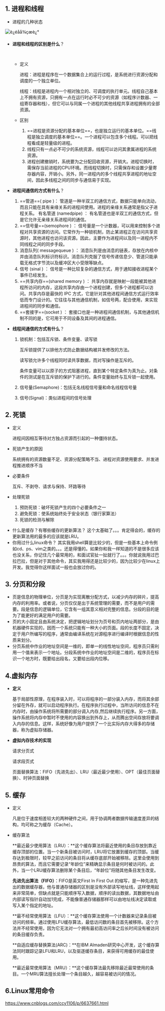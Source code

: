 ## 1. 进程和线程

* 进程的几种状态

![è¿éåå¾çæè¿°](https://img-blog.csdn.net/20160906192211991)

- **进程和线程的区别是什么**？

    ​	

    * 定义

      进程：进程是程序在一个数据集合上的运行过程，是系统进行资源分配和调度的一个独立单位。

      线程：线程是进程内一个相对独立的、可调度的执行单元。线程自己基本上不拥有资源，只拥有一点在运行时必不可少的资源（如程序计数器、一组寄存器和栈），但它可以与同属一个进程的其他线程共享进程拥有的全部资源。

    * 区别

      1. ==进程是资源分配的基本单位==，也是独立运行的基本单位。==线程是独立调度的基本单位==。一个进程可以包含多个线程。可以把线程看成是轻量级的进程。
      2. 线程只有一点必不可少的系统资源，线程可以访问其隶属进程的系统资源。
      3. 进程创建撤销时，系统要为之分配回收资源，开销大。进程切换时，需保存当前进程的CPU环境。而线程切换时，只需保存和设置少量寄存器内容，开销小。另外，同一进程内的多个线程共享进程的地址空间，因此多线程之间的同步与通信易于实现。 

- **进程间通信的方式有什么**？

    1. ==管道==( pipe )： 
       管道是一种半双工的通信方式，数据只能单向流动，而且只能在具有亲缘关系的进程间使用。进程的亲缘关系通常是指父子进程关系。
       有名管道 (namedpipe) ： 
       有名管道也是半双工的通信方式，但是它允许无亲缘关系进程间的通信。
    2. ==信号量==(semophore ) ： 
       信号量是一个计数器，可以用来控制多个进程对共享资源的访问。它常作为一种锁机制，防止某进程正在访问共享资源时，其他进程也访问该资源。因此，主要作为进程间以及同一进程内不同线程之间的同步手段。
    3. 消息队列( messagequeue ) ： 
       消息队列是由消息的链表，存放在内核中并由消息队列标识符标识。消息队列克服了信号传递信息少、管道只能承载无格式字节流以及缓冲区大小受限等缺点。
    4. 信号 (sinal ) ： 
       信号是一种比较复杂的通信方式，用于通知接收进程某个事件已经发生。
    5. ==共享内存==(shared memory ) ： 
       共享内存就是映射一段能被其他进程所访问的内存，这段共享内存由一个进程创建，但多个进程都可以访问。共享内存是最快的 IPC 方式，它是针对其他进程间通信方式运行效率低而专门设计的。它往往与其他通信机制，如信号两，配合使用，来实现进程间的同步和通信。
    6. ==套接字==(socket ) ： 
       套接口也是一种进程间通信机制，与其他通信机制不同的是，它可用于不同设备及其间的进程通信。

- **线程间通信的方式有什么**？

    1. 锁机制：包括互斥锁、条件变量、读写锁 

       互斥锁提供了以排他方式防止数据结构被并发修改的方法。

       读写锁允许多个线程同时读共享数据，而对写操作是互斥的。

       条件变量可以以原子的方式阻塞进程，直到某个特定条件为真为止。对条件的测试是在互斥锁的保护下进行的。条件变量始终与互斥锁一起使用。

    2. 信号量(Semaphore)：包括无名线程信号量和命名线程信号量 

    3. 信号(Signal)：类似进程间的信号处理​      

## 2. 死锁

* 定义

  进程间因相互等待对方独占资源而引起的一种僵持状态。

* 死锁产生的原因

  系统拥有的资源数量不足、资源分配策略不当、进程对资源使用要求、并发进程推进顺序不当

* 必要条件

  互斥、不剥夺、请求与保持、环路等待

* 处理死锁

  1. 预防死锁：破坏死锁产生的四个必要条件之一
  2. 避免死锁：使系统始终处于安全状态（银行家算法）
  3. 死锁的检测与解除

- 什么是缓存？有哪些缓存的更新算法？
        这个太基础了。。。肯定得会的，缓存的更新算法用的最多的应该就是LRU。 
- 你用过什么linux命令？
        其实我用shell算是比较少的，但是一些基本上命令例如cd、ps、vim之类的。。。还是得懂的。如果你和我一样知道的不是很多应该也没关系，你记住几个最常用的，和面试官扯一扯就行了。。。你就说我用过巴拉巴拉，但是对于其他命令，其实我用得还是比较少的，因为比较少在linux上开发。我觉得你这样面试一般也会放过你的。 

## 3. 分页和分段

* 页是信息的物理单位，分页是为实现离散分配方式，以减少内存的碎片，提高内存的利用率。或者说，分页仅仅是出于系统管理的需要，而不是用户的需要。段是信息的逻辑单位，它含有一组其意义相对完整的信息。分段的目的是为了能更好的满足用户的需要。
* 页的大小固定且由系统决定，把逻辑地址划分为页号和页内地址两部分，是由机器硬件实现的，因而一个系统只能有一种大小的页面。段的长度不固定，决定于用户所编写的程序，通常由编译系统在对源程序进行编译时根据信息的性质来划分。
* 分页系统中作业的地址空间是一维的，即单一的线性地址空间，程序员只需利用一个值来表示一个地址。分段系统中作业的地址空间是二维的，程序员在标识一个地方时，既要给出段名，又要给出段内位移。

## 4.虚拟内存

* **定义**

  基于局部性原理，在程序装入时，可以将程序的一部分装入内存，而将其余部分留在外存，就可以启动程序执行。在程序执行过程中，当所访问的信息不在内存时，由操作系统将所需要的部分调入内存,然后继续执行程序。另一方面，操作系统将内存中暂时不使用的内容换出到外存上，从而腾出空间存放将要调入内存的信息。这样，系统好像为用户提供了一个比实际内存大得多的存储器，称为虚拟存储器。

* **虚拟内存技术的实现**

  请求分页式

  请求段页式

  页面替换算法：FIFO（先进先出）、LRU（最近最少使用）、OPT（最佳页面替换）、时钟页面替换

## 5. 缓存

* 定义

  凡是位于速度相差较大的两种硬件之间，用于协调两者数据传输速度差异的结构，均可称之为缓存（Cache）。

* 缓存算法

  **最近最少使用算法（LRU）：**这个缓存算法将最近使用的条目存放到靠近缓存顶部的位置。当一个新条目被访问时，LRU将它放置到缓存的顶部。当缓存达到极限时，较早之前访问的条目将从缓存底部开始被移除。这里会使用到昂贵的算法，而且它需要记录“年龄位”来精确显示条目是何时被访问的。此外，当一个LRU缓存算法删除某个条目后，“年龄位”将随其他条目发生改变。

  **先进先出算法（FIFO）**：FIFO是英文First In First Out 的缩写，是一种先进先出的数据缓存器，他与普通存储器的区别是没有外部读写地址线，这样使用起来非常简单，但缺点就是只能顺序写入数据，顺序的读出数据，其数据地址由内部读写指针自动加1完成，不能像普通存储器那样可以由地址线决定读取或写入某个指定的地址。

  **最不经常使用算法（LFU）：**这个缓存算法使用一个计数器来记录条目被访问的频率。通过使用LFU缓存算法，最低访问数的条目首先被移除。这个方法并不经常使用，因为它无法对一个拥有最初高访问率之后长时间没有被访问的条目缓存负责。

  **自适应缓存替换算法(ARC)：**在IBM Almaden研究中心开发，这个缓存算法同时跟踪记录LFU和LRU，以及驱逐缓存条目，来获得可用缓存的最佳使用。

  **最近最常使用算法（MRU）：**这个缓存算法最先移除最近最常使用的条目。一个MRU算法擅长处理一个条目越久，越容易被访问的情况。

## 6.Linux常用命令

https://www.cnblogs.com/ccy1106/p/6637661.html



